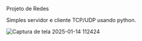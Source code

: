 Projeto de Redes

  Simples servidor e cliente TCP/UDP usando python.

![Captura de tela 2025-01-14 112424](https://github.com/user-attachments/assets/df00185e-ca42-420d-8a48-f1a0806aee96)

